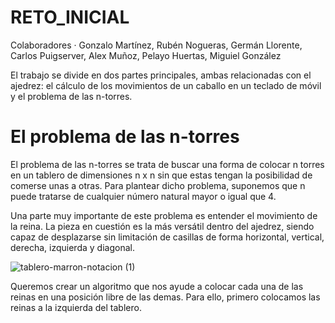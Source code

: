 # RETO_INICIAL

Colaboradores
· Gonzalo Martínez, Rubén Nogueras, Germán Llorente, Carlos Puigserver, Alex Muñoz, Pelayo Huertas, Miguiel González

El trabajo se divide en dos partes principales, ambas relacionadas con el ajedrez: el cálculo de los movimientos de un caballo en un teclado de móvil y el problema de las n-torres.

# El problema de las n-torres

El problema de las n-torres se trata de buscar una forma de colocar n torres en un tablero de dimensiones n x n sin que estas tengan la posibilidad de comerse unas a otras. Para plantear dicho problema, suponemos que n puede tratarse de cualquier número natural mayor o igual que 4.

Una parte muy importante de este problema es entender el movimiento de la reina. La pieza en cuestión es la más versátil dentro del ajedrez, siendo capaz de desplazarse sin limitación de casillas de forma horizontal, vertical, derecha, izquierda y diagonal.

![tablero-marron-notacion (1)](https://user-images.githubusercontent.com/91720991/189424786-e39c9a33-f8ba-4b27-8933-4fae6e1c7806.png)

Queremos crear un algoritmo que nos ayude a colocar cada una de las reinas en una posición libre de las demas. Para ello, primero colocamos las reinas a la izquierda del tablero.



